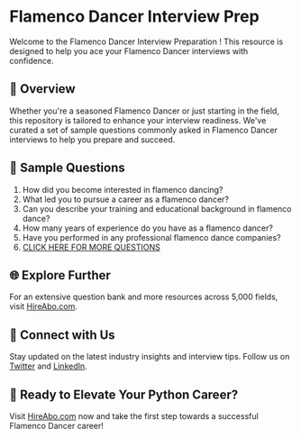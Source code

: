 # Flamenco Dancer Interview Prep

Welcome to the Flamenco Dancer Interview Preparation ! This resource is designed to help you ace your Flamenco Dancer interviews with confidence.

## 🚀 Overview

Whether you're a seasoned Flamenco Dancer or just starting in the field, this repository is tailored to enhance your interview readiness. We've curated a set of sample questions commonly asked in Flamenco Dancer interviews to help you prepare and succeed.

## 📝 Sample Questions

1. How did you become interested in flamenco dancing?
2. What led you to pursue a career as a flamenco dancer?
3. Can you describe your training and educational background in flamenco dance?
4. How many years of experience do you have as a flamenco dancer?
5. Have you performed in any professional flamenco dance companies?
6. [CLICK HERE FOR MORE QUESTIONS](https://hireabo.com/job/16_4_10/Flamenco%20Dancer)

## 🌐 Explore Further

For an extensive question bank and more resources across 5,000 fields, visit [HireAbo.com](https://www.hireabo.com).

## 📱 Connect with Us

Stay updated on the latest industry insights and interview tips. Follow us on [Twitter](https://twitter.com/hireabo) and [LinkedIn](https://www.linkedin.com/in/hire-abo-3609972a8/).

## 🚀 Ready to Elevate Your Python Career?

Visit [HireAbo.com](https://www.hireabo.com) now and take the first step towards a successful Flamenco Dancer career!